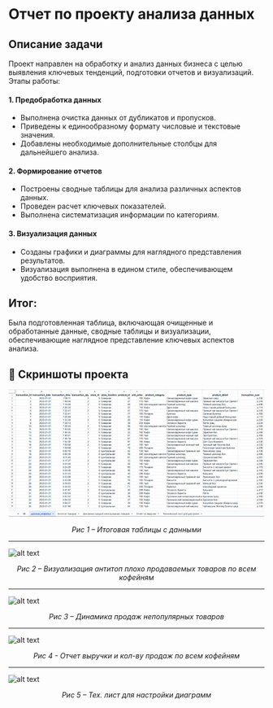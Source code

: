 # Отчет по проекту анализа данных
## Описание задачи
Проект направлен на обработку и анализ данных бизнеса с целью выявления ключевых тенденций, подготовки отчетов и визуализаций.
Этапы работы:

#### 1. Предобработка данных
- Выполнена очистка данных от дубликатов и пропусков.
- Приведены к единообразному формату числовые и текстовые значения.
- Добавлены необходимые дополнительные столбцы для дальнейшего анализа.

#### 2. Формирование отчетов
- Построены сводные таблицы для анализа различных аспектов данных.
- Проведен расчет ключевых показателей.
- Выполнена систематизация информации по категориям.

#### 3. Визуализация данных
- Созданы графики и диаграммы для наглядного представления результатов.
- Визуализация выполнена в едином стиле, обеспечивающем удобство восприятия.
## Итог:
Была подготовленная таблица, включающая очищенные и обработанные данные, сводные таблицы и визуализации, обеспечивающие наглядное представление ключевых аспектов анализа.

## 📸 Скриншоты проекта
![alt text](https://github.com/greenvariety/data_analysis_projects/blob/main/Project%2001%20(google%20sheets)/report/1.png)  
<p align="center"><em>Рис 1 – Итоговая таблицы с данными</em></p>

---
![alt text](image-1.png)
<p align="center"><em>Рис 2 – Визуализация антитоп плохо продаваемых товаров по всем кофейням</em></p>

---
![alt text](image-2.png)
<p align="center"><em>Рис 3 – Динамика продаж непопулярных товаров</em></p>

---
![alt text](image-3.png)
<p align="center"><em>Рис 4 - Отчет выручки и кол-ву продаж по всем кофейням</em></p>

---
![alt text](image-4.png)
<p align="center"><em>Рис 5 – Тех. лист для настройки диаграмм</em></p>